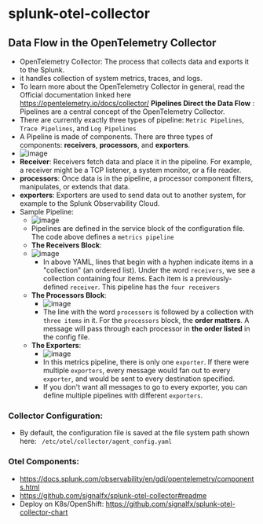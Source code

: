 # splunk-otel-collector


## Data Flow in the OpenTelemetry Collector
  - OpenTelemetry Collector: The process that collects data and exports it to the Splunk.
  - it handles collection of system metrics, traces, and logs.
  - To learn more about the OpenTelemetry Collector in general, read the Official documentation linked here https://opentelemetry.io/docs/collector/
**Pipelines Direct the Data Flow** : Pipelines are a central concept of the OpenTelemetry Collector.
  - There are currently exactly three types of pipeline: `Metric Pipelines`, `Trace Pipelines`, and `Log Pipelines`
  - A Pipeline is made of components. There are three types of components: **receivers**, **processors**, and **exporters**.
  - ![image](https://github.com/dyapas/splunk-otel-collector/assets/43857965/b4a84e31-c087-41ab-b64f-83ae73104362)
  - **Receiver**: Receivers fetch data and place it in the pipeline.  For example, a receiver might be a TCP listener, a system monitor, or a file reader.
  - **processors**: Once data is in the pipeline, a processor component filters, manipulates, or extends that data.
  - **exporters**: Exporters are used to send data out to another system, for example to the Splunk Observability Cloud.
  - Sample Pipeline:
    - ![image](https://github.com/dyapas/splunk-otel-collector/assets/43857965/f7ee3b3c-d21f-4b0d-b074-0ddaa84e4b33)
    - Pipelines are defined in the service block of the configuration file. The code above defines a `metrics pipeline`
    - **The Receivers Block**:
    - ![image](https://github.com/dyapas/splunk-otel-collector/assets/43857965/23190fcf-4f10-4b75-a007-876c27622752)
      - In above YAML, lines that begin with a hyphen indicate items in a "collection" (an ordered list). Under the word `receivers`, we see a collection containing four items. Each item is a previously-defined `receiver`. This pipeline has the `four receivers`
    - **The Processors Block**:
      - ![image](https://github.com/dyapas/splunk-otel-collector/assets/43857965/7a34c622-1121-4371-a18f-b5712da5fc43)
      - The line with the word `processors` is followed by a collection with `three items` in it. For the `processors` block, the **order matters**. A message will pass through each processor in **the order listed** in the config file.
    - **The Exporters**:
      -   ![image](https://github.com/dyapas/splunk-otel-collector/assets/43857965/f2832f00-75a7-4914-b9da-3e0ab2ff279e)
      -   In this metrics pipeline, there is only one `exporter`. If there were multiple `exporters`, every message would fan out to every `exporter`, and would be sent to every destination specified.
      -   If you don't want all messages to go to every exporter, you can define multiple pipelines with different `exporters`.
     
### Collector Configuration:
  - By default, the configuration file is saved at the file system path shown here: ` /etc/otel/collector/agent_config.yaml`
### Otel Components:
  - https://docs.splunk.com/observability/en/gdi/opentelemetry/components.html
  - https://github.com/signalfx/splunk-otel-collector#readme
  - Deploy on K8s/OpenShift: https://github.com/signalfx/splunk-otel-collector-chart






